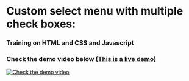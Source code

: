# Custom select menu with multiple check boxes:
### Training on HTML and CSS and Javascript
### Check the demo video below [(This is a live demo)](https://ahmedelgaidi.github.io/custom-select-menu-with-multiple-check-boxes/)
[![Check the demo video](https://res.cloudinary.com/dvmkzbrcs/image/upload/v1647945740/github%20photos%20and%20logos/select_menu_with_check_boxes_tholla.png)](https://clipchamp.com/watch/U1x2xn89WTW)
